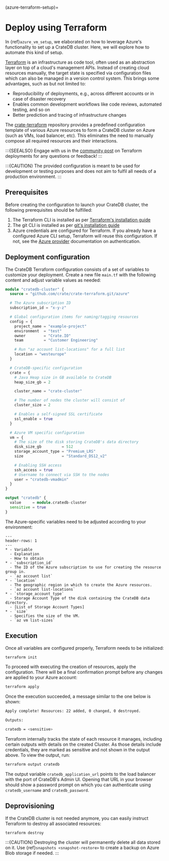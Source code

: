 (azure-terraform-setup)=

# Deploy using Terraform

In {ref}`azure_vm_setup`, we elaborated on how to leverage Azure's functionality to
set up a CrateDB cluster. Here, we will explore how to automate this kind of
setup.

[Terraform] is an infrastructure as code tool, often used as an abstraction
layer on top of a cloud's management APIs. Instead of creating cloud resources
manually, the target state is specified via configuration files which can also
be managed in a version control system. This brings some advantages, such as but
not limited to:

- Reproducibility of deployments, e.g., across different accounts or in case of
  disaster recovery
- Enables common development workflows like code reviews, automated testing, and
  so on
- Better prediction and tracing of infrastructure changes

The [crate-terraform] repository provides a predefined configuration template
of various Azure resources to form a CrateDB cluster on Azure (such as VMs,
load balancer, etc). This eliminates the need to manually compose all
required resources and their interactions.

:::{SEEALSO}
Engage with us in the [community post] on Terraform deployments for any
questions or feedback!
:::

:::{CAUTION}
The provided configuration is meant to be used for development or testing
purposes and does not aim to fulfil all needs of a production environment.
:::

## Prerequisites

Before creating the configuration to launch your CrateDB cluster, the following
prerequisites should be fulfilled:

1. The Terraform CLI is installed as per
   [Terraform's installation guide]
2. The git CLI is installed as per [git's installation guide]
3. Azure credentials are configured for Terraform. If you already have a
   configured Azure CLI setup, Terraform will reuse this configuration. If not,
   see the [Azure provider] documentation on authentication.

## Deployment configuration

The CrateDB Terraform configuration consists of a set of variables to customize
your deployment. Create a new file `main.tf` with the following content and
adjust variable values as needed:

```terraform
module "cratedb-cluster" {
  source = "github.com/crate/crate-terraform.git/azure"

  # The Azure subscription ID
  subscription_id = "x-y-z"

  # Global configuration items for naming/tagging resources
  config = {
    project_name = "example-project"
    environment  = "test"
    owner        = "Crate.IO"
    team         = "Customer Engineering"

    # Run "az account list-locations" for a full list
    location = "westeurope"
  }

  # CrateDB-specific configuration
  crate = {
    # Java Heap size in GB available to CrateDB
    heap_size_gb = 2

    cluster_name = "crate-cluster"

    # The number of nodes the cluster will consist of
    cluster_size = 2

    # Enables a self-signed SSL certificate
    ssl_enable = true
  }

  # Azure VM specific configuration
  vm = {
    # The size of the disk storing CrateDB's data directory
    disk_size_gb         = 512
    storage_account_type = "Premium_LRS"
    size                 = "Standard_DS12_v2"

    # Enabling SSH access
    ssh_access = true
    # Username to connect via SSH to the nodes
    user = "cratedb-vmadmin"
  }
}

output "cratedb" {
  value     = module.cratedb-cluster
  sensitive = true
}
```

The Azure-specific variables need to be adjusted according to your environment:

````{list-table}
---
header-rows: 1
---
* - Variable
  - Explanation
  - How to obtain
* - `subscription_id`
  - The ID of the Azure subscription to use for creating the resource group in.
  - `az account list`
* - `location`
  - The geographic region in which to create the Azure resources.
  - `az account list-locations`
* - `storage_account_type`
  - Storage Account Type of the disk containing the CrateDB data directory.
  - [List of Storage Account Types]
* - `size`
  - Specifies the size of the VM.
  - `az vm list-sizes`
````

## Execution

Once all variables are configured properly, Terraform needs to be initialized:

```bash
terraform init
```

To proceed with executing the creation of resources, apply the configuration.
There will be a final confirmation prompt before any changes are applied to your
Azure account:

```bash
terraform apply
```

Once the execution succeeded, a message similar to the one below is shown:

```bash
Apply complete! Resources: 22 added, 0 changed, 0 destroyed.

Outputs:

cratedb = <sensitive>
```

Terraform internally tracks the state of each resource it manages, including
certain outputs with details on the created Cluster. As those details include
credentials, they are marked as sensitive and not shown in the output above.
To view the output, run:

```bash
terraform output cratedb
```

The output variable `cratedb_application_url` points to the load balancer with
the port of CrateDB's Admin UI. Opening that URL in your browser should show a
password prompt on which you can authenticate using `cratedb_username` and
`cratedb_password`.

## Deprovisioning

If the CrateDB cluster is not needed anymore, you can easily instruct Terraform
to destroy all associated resources:

```bash
terraform destroy
```

:::{CAUTION}
Destroying the cluster will permanently delete all data stored on it. Use
{ref}`snapshots <snapshot-restore>` to create a backup on Azure Blob storage
if needed.
:::

[azure provider]: https://registry.terraform.io/providers/hashicorp/azurerm/latest/docs
[community post]: https://community.cratedb.com/t/deploying-cratedb-to-the-cloud-via-terraform/849
[crate-terraform]: https://github.com/crate/crate-terraform
[git's installation guide]: https://git-scm.com/downloads
[list of storage account types]: https://docs.microsoft.com/en-us/azure/templates/microsoft.compute/virtualmachines?tabs=bicep#manageddiskparameters
[terraform]: https://www.terraform.io
[terraform's installation guide]: https://www.terraform.io/downloads.html

